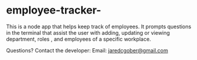 # employee-tracker-

This is a node app that helps keep track of employees. It prompts questions in the terminal that assist the user with adding, updating or viewing department, roles , and employees of a specific workplace.

Questions? Contact the developer:
 Email: jaredcgober@gmail.com
